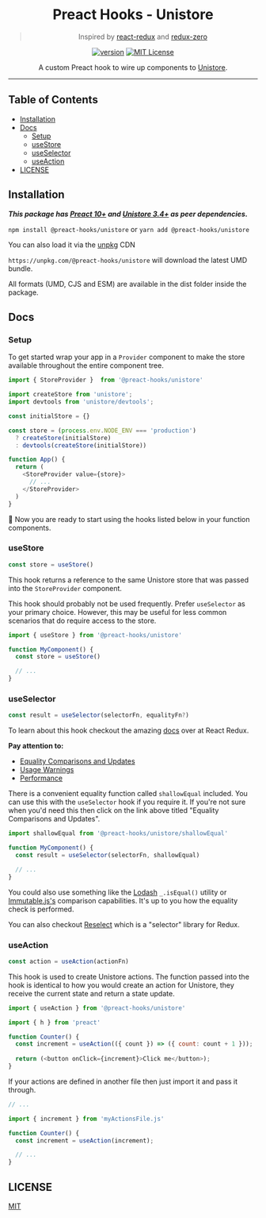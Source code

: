 <div align="center">
<h1>Preact Hooks - Unistore</h1>

> Inspired by [react-redux](https://github.com/reduxjs/react-redux) and [redux-zero](https://github.com/redux-zero/redux-zero)

[![version][version-badge]][package]
[![MIT License][license-badge]][license]

A custom Preact hook to wire up components to [Unistore](https://github.com/developit/unistore).
</div>

<hr />

## Table of Contents

<!-- START doctoc generated TOC please keep comment here to allow auto update -->
<!-- DON'T EDIT THIS SECTION, INSTEAD RE-RUN doctoc TO UPDATE -->


- [Installation](#installation)
- [Docs](#docs)
  - [Setup](#setup)
  - [useStore](#usestore)
  - [useSelector](#useselector)
  - [useAction](#useaction)
- [LICENSE](#license)

<!-- END doctoc generated TOC please keep comment here to allow auto update -->

## Installation

***This package has [Preact 10+](https://github.com/preactjs/preact) and [Unistore 3.4+](https://github.com/developit/unistore) as peer dependencies.***

`npm install @preact-hooks/unistore` or `yarn add @preact-hooks/unistore`

You can also load it via the [unpkg](https://unpkg.com) CDN

`https://unpkg.com/@preact-hooks/unistore` will download the latest UMD bundle.

All formats (UMD, CJS and ESM) are available in the dist folder inside the package.

## Docs

### Setup 

To get started wrap your app in a `Provider` component to make the store available 
throughout the entire component tree.

```js
import { StoreProvider }  from '@preact-hooks/unistore'

import createStore from 'unistore';
import devtools from 'unistore/devtools';

const initialStore = {}

const store = (process.env.NODE_ENV === 'production') 
  ? createStore(initialStore) 
  : devtools(createStore(initialStore))

function App() {
  return (
    <StoreProvider value={store}>
      // ...  
    </StoreProvider>
  )
}
``` 

🎉 Now you are ready to start using the hooks listed below in your function components.

### useStore

```js
const store = useStore()
```

This hook returns a reference to the same Unistore store that was passed into the `StoreProvider` component.

This hook should probably not be used frequently. Prefer `useSelector` as your primary choice. However, this may be useful for less common scenarios that do require access to the store.

```js
import { useStore } from '@preact-hooks/unistore'

function MyComponent() {
  const store = useStore()

  // ...
}
```

### useSelector

```js
const result = useSelector(selectorFn, equalityFn?)
```

To learn about this hook checkout the amazing [docs](https://react-redux.js.org/api/hooks) over at React Redux.

**Pay attention to:**

- [Equality Comparisons and Updates](https://react-redux.js.org/api/hooks#equality-comparisons-and-updates)
- [Usage Warnings](https://react-redux.js.org/api/hooks#usage-warnings)
- [Performance](https://react-redux.js.org/api/hooks#performance)

There is a convenient equality function called `shallowEqual` included. You can use this with 
the `useSelector` hook if you require it. If you're not sure when you'd need this then click
on the link above titled "Equality Comparisons and Updates".

```js
import shallowEqual from '@preact-hooks/unistore/shallowEqual'

function MyComponent() {
  const result = useSelector(selectorFn, shallowEqual)

  // ...
}
```

You could also use something like the [Lodash](https://github.com/lodash/lodash) `_.isEqual()` utility or 
[Immutable.js's](https://github.com/immutable-js/immutable-js) comparison capabilities. It's up to you how the equality check is performed. 

You can also checkout [Reselect](https://github.com/reduxjs/reselect) which is a "selector" library for Redux.

### useAction

```js
const action = useAction(actionFn)
```

This hook is used to create Unistore actions. The function passed into the hook is identical to how you would create an action for Unistore, they 
receive the current state and return a state update.

```js
import { useAction } from '@preact-hooks/unistore'

import { h } from 'preact'

function Counter() {
  const increment = useAction(({ count }) => ({ count: count + 1 }));
  
  return (<button onClick={increment}>Click me</button>);
}
```

If your actions are defined in another file then just import it and pass it through.

```js
// ...

import { increment } from 'myActionsFile.js'

function Counter() {
  const increment = useAction(increment);

  // ...  
}
```

## LICENSE

[MIT](LICENSE)

<!-- prettier-ignore-start -->
[package]: https://www.npmjs.com/package/@preact-hooks/unistore
[version-badge]: https://img.shields.io/npm/v/@preact-hooks/unistore
[license]: https://github.com/mihar-22/preact-hooks-unistore/blob/master/LICENSE
[license-badge]: https://img.shields.io/github/license/mihar-22/preact-hooks-unistore?color=b
<!-- prettier-ignore-end -->
